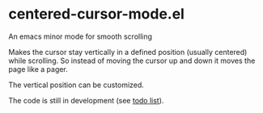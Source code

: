 # centered-cursor-mode.el
An emacs minor mode for smooth scrolling

Makes the cursor stay vertically in a defined position (usually centered) while scrolling. So instead of moving the cursor up and down it moves the page like a pager.

The vertical position can be customized. 

The code is still in development (see [todo list](TODO.md)).
